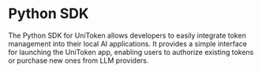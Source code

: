 # Python SDK

The Python SDK for UniToken allows developers to easily integrate token management into their local AI applications. It provides a simple interface for launching the UniToken app, enabling users to authorize existing tokens or purchase new ones from LLM providers.

